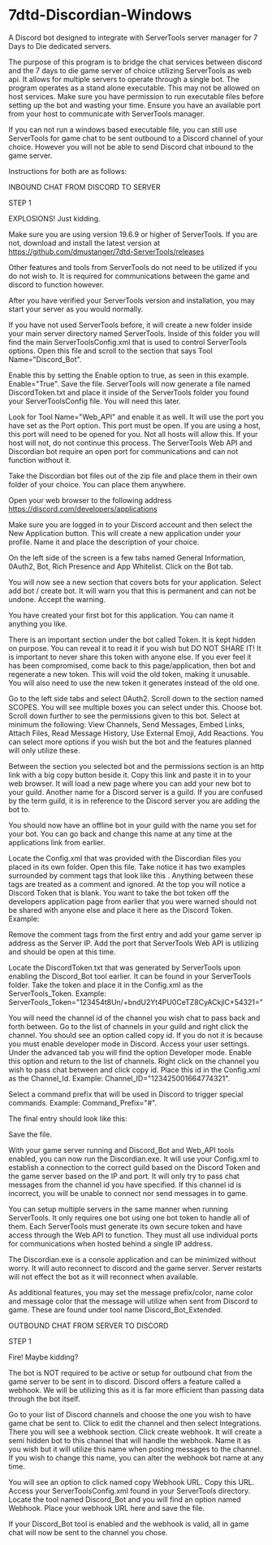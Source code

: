 # 7dtd-Discordian-Windows

A Discord bot designed to integrate with ServerTools server manager for 7 Days to Die dedicated servers.

The purpose of this program is to bridge the chat services between discord and the 7 days to die game server of choice utilizing ServerTools as web api. 
It allows for multiple servers to operate through a single bot.
The program operates as a stand alone executable. 
This may not be allowed on host services. 
Make sure you have permission to run executable files before setting up the bot and wasting your time.
Ensure you have an available port from your host to communicate with ServerTools manager.

If you can not run a windows based executable file, you can still use ServerTools for game chat to be sent outbound to a Discord channel of your choice.
However you will not be able to send Discord chat inbound to the game server.

Instructions for both are as follows:

INBOUND CHAT FROM DISCORD TO SERVER

STEP 1

EXPLOSIONS!
Just kidding.

Make sure you are using version 19.6.9 or higher of ServerTools. If you are not, download and install the latest version at 
https://github.com/dmustanger/7dtd-ServerTools/releases

Other features and tools from ServerTools do not need to be utilized if you do not wish to. It is required for
communications between the game and discord to function however.

After you have verified your ServerTools version and installation, you may start your server as you would normally.

If you have not used ServerTools before, it will create a new folder inside your main server directory named ServerTools. Inside of this folder you will
find the main ServerToolsConfig.xml that is used to control ServerTools options. Open this file and scroll to the section that says Tool Name="Discord_Bot".

Enable this by setting the Enable option to true, as seen in this example. Enable="True". Save the file. ServerTools will now generate a file named
DiscordToken.txt and place it inside of the ServerTools folder you found your ServerToolsConfig file. You will need this later.

Look for Tool Name="Web_API" and enable it as well. It will use the port you have set as the Port option. This port must be open. If you are using a host,
this port will need to be opened for you. Not all hosts will allow this. If your host will not, do not continue this process. The ServerTools Web API and
Discordian bot require an open port for communications and can not function without it.

Take the Discordian bot files out of the zip file and place them in their own folder of your choice. You can place them anywhere.

Open your web browser to the following address https://discord.com/developers/applications

Make sure you are logged in to your Discord account and then select the New Application button. This will create a new application under your profile.
Name it and place the description of your choice.

On the left side of the screen is a few tabs named General Information, 0Auth2, Bot, Rich Presence and App Whitelist. Click on the Bot tab.

You will now see a new section that covers bots for your application. Select add bot / create bot. It will warn you that this is permanent and can not be 
undone. Accept the warning.

You have created your first bot for this application. You can name it anything you like.

There is an important section under the bot called Token. It is kept hidden on purpose. You can reveal it to read it if you wish but DO NOT SHARE IT!
It is important to never share this token with anyone else. If you ever feel it has been compromised, come back to this page/application, then bot and
regenerate a new token. This will void the old token, making it unusable. You will also need to use the new token it generates instead of the old one.

Go to the left side tabs and select 0Auth2. Scroll down to the section named SCOPES. You will see multiple boxes you can select under this. Choose bot.
Scroll down further to see the permissions given to this bot. Select at minimum the following: View Channels, Send Messages, Embed Links, Attach Files,
Read Message History, Use External Emoji, Add Reactions. You can select more options if you wish but the bot and the features planned will only utilize
these.

Between the section you selected bot and the permissions section is an http link with a big copy button beside it. Copy this link and paste it in to your
web browser. It will load a new page where you can add your new bot to your guild. Another name for a Discord server is a guild. If you are confused by 
the term guild, it is in reference to the Discord server you are adding the bot to.

You should now have an offline bot in your guild with the name you set for your bot. You can go back and change this name at any time at the applications
link from earlier.

Locate the Config.xml that was provided with the Discordian files you placed in its own folder. Open this file. Take notice it has two examples surrounded
by comment tags that look like this <!--  -->. Anything between these tags are treated as a comment and ignored. At the top you will notice a
Discord Token that is blank. You want to take the bot token off the developers application page from earlier that you were warned should not be shared
with anyone else and place it here as the Discord Token. Example: <Discord Token="54321TU4MTI0NjU4ODg0NjE5.12345.KLcfcItdwwlJ0EmTFYD12345-Ok" />

Remove the comment tags from the first entry and add your game server ip address as the Server IP. Add the port that ServerTools Web API is utilizing and
should be open at this time.

Locate the DiscordToken.txt that was generated by ServerTools upon enabling the Discord_Bot tool earlier. It can be found in your ServerTools folder.
Take the token and place it in the Config.xml as the ServerTools_Token. Example: ServerTools_Token="123454t8Un/+bndU2Yt4PU0CeTZ8CyACkjlC+54321="

You will need the channel id of the channel you wish chat to pass back and forth between. Go to the list of channels in your guild and right click the
channel. You should see an option called copy id. If you do not it is because you must enable developer mode in Discord. Access your user settings. Under
the advanced tab you will find the option Developer mode. Enable this option and return to the list of channels. Right click on the channel you wish
to pass chat between and click copy id. Place this id in the Config.xml as the Channel_Id. Example: Channel_ID="123425001664774321".

Select a command prefix that will be used in Discord to trigger special commands. Example: Command_Prefix="#".

The final entry should look like this:
<Server IP="123.1.2.3" Port="8084" ServerTools_Token="123454t8Un/+bndU2Yt4PU0CeTZ8CyACkjlC+54321=" Channel_ID="123425001664774321" Command_Prefix="!" />

Save the file.

With your game server running and Discord_Bot and Web_API tools enabled, you can now run the Discordian.exe. It will use your Config.xml to establish a
connection to the correct guild based on the Discord Token and the game server based on the IP and port. It will only try to pass chat messages
from the channel id you have specified. If this channel id is incorrect, you will be unable to connect nor send messages in to game.

You can setup multiple servers in the same manner when running ServerTools. It only requires one bot using one bot token to handle all of them. Each 
ServerTools must generate its own secure token and have access through the Web API to function. They must all use individual ports for communications when
hosted behind a single IP address.

The Discordian.exe is a console application and can be minimized without worry. It will auto reconnect to discord and the game server. Server restarts will
not effect the bot as it will reconnect when available.

As additional features, you may set the message prefix/color, name color and message color that the message will utilize when sent from Discord to game.
These are found under tool name Discord_Bot_Extended.

OUTBOUND CHAT FROM SERVER TO DISCORD

STEP 1

Fire!
Maybe kidding?

The bot is NOT required to be active or setup for outbound chat from the game server to be sent in to discord. Discord offers a feature called a webhook.
We will be utilizing this as it is far more efficient than passing data through the bot itself.

Go to your list of Discord channels and choose the one you wish to have game chat be sent to. Click to edit the channel and then select Integrations. 
There you will see a webhook section. Click create webhook. It will create a semi hidden bot to this channel that will handle the webhook. Name it as you
wish but it will utilize this name when posting messages to the channel. If you wish to change this name, you can alter the webhook bot name at any time.

You will see an option to click named copy Webhook URL. Copy this URL. Access your ServerToolsConfig.xml found in your ServerTools directory. Locate the
tool named Discord_Bot and you will find an option named Webhook. Place your webhook URL here and save the file.

If your Discord_Bot tool is enabled and the webhook is valid, all in game chat will now be sent to the channel you chose.
